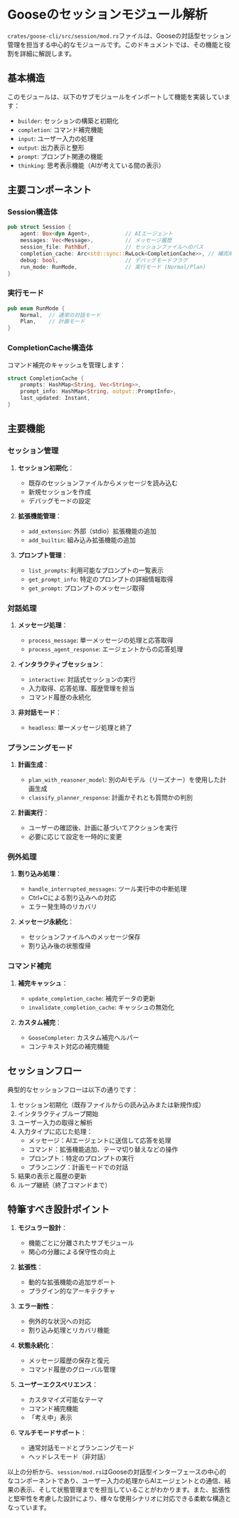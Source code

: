 # Gooseのセッションモジュール解析

`crates/goose-cli/src/session/mod.rs`ファイルは、Gooseの対話型セッション管理を担当する中心的なモジュールです。このドキュメントでは、その機能と役割を詳細に解説します。

## 基本構造

このモジュールは、以下のサブモジュールをインポートして機能を実装しています：

- `builder`: セッションの構築と初期化
- `completion`: コマンド補完機能
- `input`: ユーザー入力の処理
- `output`: 出力表示と整形
- `prompt`: プロンプト関連の機能
- `thinking`: 思考表示機能（AIが考えている間の表示）

## 主要コンポーネント

### Session構造体

```rust
pub struct Session {
    agent: Box<dyn Agent>,           // AIエージェント
    messages: Vec<Message>,          // メッセージ履歴
    session_file: PathBuf,           // セッションファイルへのパス
    completion_cache: Arc<std::sync::RwLock<CompletionCache>>, // 補完用キャッシュ
    debug: bool,                     // デバッグモードフラグ
    run_mode: RunMode,               // 実行モード (Normal/Plan)
}
```

### 実行モード

```rust
pub enum RunMode {
    Normal,  // 通常の対話モード
    Plan,    // 計画モード
}
```

### CompletionCache構造体

コマンド補完のキャッシュを管理します：

```rust
struct CompletionCache {
    prompts: HashMap<String, Vec<String>>,
    prompt_info: HashMap<String, output::PromptInfo>,
    last_updated: Instant,
}
```

## 主要機能

### セッション管理

1. **セッション初期化**：
   - 既存のセッションファイルからメッセージを読み込む
   - 新規セッションを作成
   - デバッグモードの設定

2. **拡張機能管理**：
   - `add_extension`: 外部（stdio）拡張機能の追加
   - `add_builtin`: 組み込み拡張機能の追加

3. **プロンプト管理**：
   - `list_prompts`: 利用可能なプロンプトの一覧表示
   - `get_prompt_info`: 特定のプロンプトの詳細情報取得
   - `get_prompt`: プロンプトのメッセージ取得

### 対話処理

1. **メッセージ処理**：
   - `process_message`: 単一メッセージの処理と応答取得
   - `process_agent_response`: エージェントからの応答処理

2. **インタラクティブセッション**：
   - `interactive`: 対話式セッションの実行
   - 入力取得、応答処理、履歴管理を担当
   - コマンド履歴の永続化

3. **非対話モード**：
   - `headless`: 単一メッセージ処理と終了

### プランニングモード

1. **計画生成**：
   - `plan_with_reasoner_model`: 別のAIモデル（リーズナー）を使用した計画生成
   - `classify_planner_response`: 計画かそれとも質問かの判別

2. **計画実行**：
   - ユーザーの確認後、計画に基づいてアクションを実行
   - 必要に応じて設定を一時的に変更

### 例外処理

1. **割り込み処理**：
   - `handle_interrupted_messages`: ツール実行中の中断処理
   - Ctrl+Cによる割り込みへの対応
   - エラー発生時のリカバリ

2. **メッセージ永続化**：
   - セッションファイルへのメッセージ保存
   - 割り込み後の状態復帰

### コマンド補完

1. **補完キャッシュ**：
   - `update_completion_cache`: 補完データの更新
   - `invalidate_completion_cache`: キャッシュの無効化

2. **カスタム補完**：
   - `GooseCompleter`: カスタム補完ヘルパー
   - コンテキスト対応の補完機能

## セッションフロー

典型的なセッションフローは以下の通りです：

1. セッション初期化（既存ファイルからの読み込みまたは新規作成）
2. インタラクティブループ開始
3. ユーザー入力の取得と解析
4. 入力タイプに応じた処理：
   - メッセージ：AIエージェントに送信して応答を処理
   - コマンド：拡張機能追加、テーマ切り替えなどの操作
   - プロンプト：特定のプロンプトの実行
   - プランニング：計画モードでの対話
5. 結果の表示と履歴の更新
6. ループ継続（終了コマンドまで）

## 特筆すべき設計ポイント

1. **モジュラー設計**：
   - 機能ごとに分離されたサブモジュール
   - 関心の分離による保守性の向上

2. **拡張性**：
   - 動的な拡張機能の追加サポート
   - プラグイン的なアーキテクチャ

3. **エラー耐性**：
   - 例外的な状況への対応
   - 割り込み処理とリカバリ機能

4. **状態永続化**：
   - メッセージ履歴の保存と復元
   - コマンド履歴のグローバル管理

5. **ユーザーエクスペリエンス**：
   - カスタマイズ可能なテーマ
   - コマンド補完機能
   - 「考え中」表示

6. **マルチモードサポート**：
   - 通常対話モードとプランニングモード
   - ヘッドレスモード（非対話）

以上の分析から、`session/mod.rs`はGooseの対話型インターフェースの中心的なコンポーネントであり、ユーザー入力の処理からAIエージェントとの通信、結果の表示、そして状態管理までを担当していることがわかります。また、拡張性と堅牢性を考慮した設計により、様々な使用シナリオに対応できる柔軟な構造となっています。